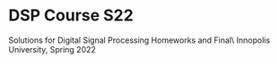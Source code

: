 # DSP Course S22
Solutions for Digital Signal Processing Homeworks and Final\\
Innopolis University, Spring 2022
